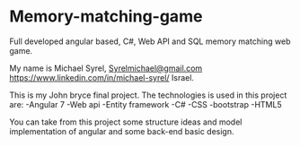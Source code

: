 # Memory-matching-game

Full developed angular based, C#, Web API and SQL memory matching web game.

My name is Michael Syrel, 
Syrelmichael@gmail.com
https://www.linkedin.com/in/michael-syrel/
Israel.

This is my John bryce final project.
The technologies is used in this project are: 
  -Angular 7
  -Web api
  -Entity framework
  -C# 
  -CSS
  -bootstrap
  -HTML5
  
  You can take from this project some structure ideas and model implementation of angular and some back-end basic design.
